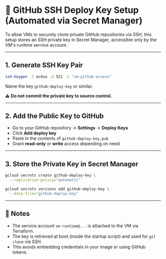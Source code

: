 # 🔐 GitHub SSH Deploy Key Setup (Automated via Secret Manager)

To allow VMs to securely clone private GitHub repositories via SSH, this setup stores an SSH private key in Secret
Manager, accessible only by the VM's runtime service account.

---

## 1. Generate SSH Key Pair

```bash
ssh-keygen -t ecdsa -b 521 -C "vm-github-access"
````

Name the key `github-deploy-key` or similar.

⚠️ **Do not commit the private key to source control.**

---

## 2. Add the Public Key to GitHub

* Go to your GitHub repository → **Settings** → **Deploy Keys**
* Click **Add deploy key**
* Paste in the contents of `github-deploy-key.pub`
* Grant **read-only** or **write** access depending on need

---

## 3. Store the Private Key in Secret Manager

```bash
gcloud secrets create github-deploy-key \
  --replication-policy="automatic"

gcloud secrets versions add github-deploy-key \
  --data-file="github-deploy-key"
```

---

## 🧠 Notes

* The service account `vm-runtime@...` is attached to the VM via Terraform.
* The key is retrieved at boot (inside the startup script) and used for `git clone` via SSH.
* This avoids embedding credentials in your image or using GitHub tokens.
